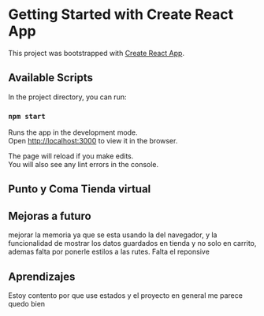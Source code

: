 # Getting Started with Create React App

This project was bootstrapped with [Create React App](https://github.com/facebook/create-react-app).

## Available Scripts

In the project directory, you can run:

### `npm start`

Runs the app in the development mode.\
Open [http://localhost:3000](http://localhost:3000) to view it in the browser.

The page will reload if you make edits.\
You will also see any lint errors in the console.
## Punto y Coma Tienda virtual
## Mejoras a futuro
mejorar la memoria ya que se esta usando la del navegador, y la funcionalidad de mostrar los datos guardados en tienda y no solo en carrito, ademas falta por ponerle estilos a las rutes. Falta el reponsive
## Aprendizajes
Estoy contento por que use estados y el proyecto en general me parece quedo bien
